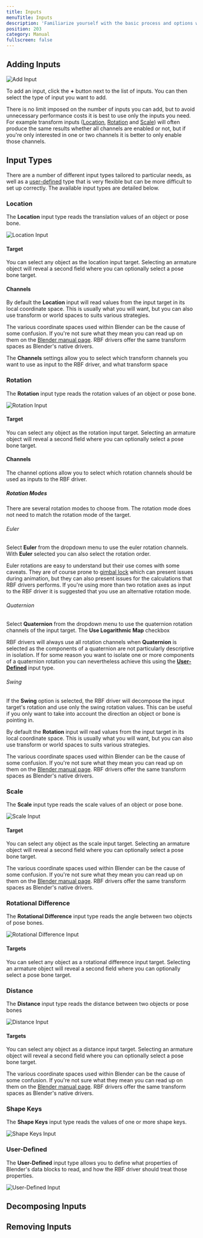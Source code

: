 ```yaml
---
title: Inputs
menuTitle: Inputs
description: 'Familiarize yourself with the basic process and options when setting up an RBF driver'
position: 203
category: Manual
fullscreen: false
---
```


## Adding Inputs

![Add Input](/img/manual-inputs-add-input.jpg)

To add an input, click the **+** button next to the list of inputs. You can then select the type of input you want to add.

<alert type="info">

There is no limit imposed on the number of inputs you can add, but to avoid unnecessary performance costs it is best to use only the inputs you need. For example transform inputs ([Location](#location), [Rotation](#rotation) and [Scale](#scale)) will often produce the same results whether all channels are enabled or not, but if you're only interested in one or two channels it is better to only enable those channels.

</alert>

## Input Types

There are a number of different input types tailored to particular needs, as well as a [user-defined](#user-defined) type that is very flexible but can be more difficult to set up correctly. The available input types are detailed below.

### Location

The **Location** input type reads the translation values of an object or pose bone.

![Location Input](/img/manual-inputs-location.jpg)

#### Target

You can select any object as the location input target. Selecting an armature object will reveal a second field where you can optionally select a pose bone target.

#### Channels

By default the **Location** input will read values from the input target in its local coordinate space. This is usually what you will want, but you can also use transform or world spaces to suits various strategies.

<alert type="info">

The various coordinate spaces used within Blender can be the cause of some confusion. If you're not sure what they mean you can read up on them on the [Blender manual page](https://docs.blender.org/manual/en/latest/editors/3dview/controls/orientation.html). RBF drivers offer the same transform spaces as Blender's native drivers.

</alert>

The **Channels** settings allow you to select which transform channels you want to use as input to the RBF driver, and what transform space 

### Rotation

The **Rotation** input type reads the rotation values of an object or pose bone.

![Rotation Input](/img/manual-inputs-rotation.jpg)

#### Target

You can select any object as the rotation input target. Selecting an armature object will reveal a second field where you can optionally select a pose bone target.

#### Channels

The channel options allow you to select which rotation channels should be used as inputs to the RBF driver.

##### Rotation Modes

There are several rotation modes to choose from. The rotation mode does not need to match the rotation mode of the target.

###### Euler

Select **Euler** from the dropdown menu to use the euler rotation channels. With **Euler** selected you can also select the rotation order.

<alert type="warning">

Euler rotations are easy to understand but their use comes with some caveats. They are of course prone to [gimbal lock](https://en.wikipedia.org/wiki/Gimbal_lock) which can present issues during animation, but they can also present issues for the calculations that RBF drivers performs. If you're using more than two rotation axes as input to the RBF driver it is suggested that you use an alternative rotation mode.

</alert>

###### Quaternion

Select **Quaternion** from the dropdown menu to use the quaternion rotation channels of the input target. The **Use Logarithmic Map** checkbox 

<alert type="info">

RBF drivers will always use all rotation channels when **Quaternion** is selected as the components of a quaternion are not particularly descriptive in isolation. If for some reason you want to isolate one or more components of a quaternion rotation you can nevertheless achieve this using the [**User-Defined**](#user-defined) input type.

</alert>

###### Swing

If the **Swing** option is selected, the RBF driver will decompose the input target's rotation and use only the swing rotation values. This can be useful if you only want to take into account the direction an object or bone is pointing in.

By default the **Rotation** input will read values from the input target in its local coordinate space. This is usually what you will want, but you can also use transform or world spaces to suits various strategies.

<alert type="info">

The various coordinate spaces used within Blender can be the cause of some confusion. If you're not sure what they mean you can read up on them on the [Blender manual page](https://docs.blender.org/manual/en/latest/editors/3dview/controls/orientation.html). RBF drivers offer the same transform spaces as Blender's native drivers.

</alert>

### Scale

The **Scale** input type reads the scale values of an object or pose bone.

![Scale Input](/img/manual-inputs-scale.jpg)

#### Target

You can select any object as the scale input target. Selecting an armature object will reveal a second field where you can optionally select a pose bone target.

<alert type="info">

The various coordinate spaces used within Blender can be the cause of some confusion. If you're not sure what they mean you can read up on them on the [Blender manual page](https://docs.blender.org/manual/en/latest/editors/3dview/controls/orientation.html). RBF drivers offer the same transform spaces as Blender's native drivers.

</alert>

### Rotational Difference

The **Rotational Difference** input type reads the angle between two objects of pose bones.

![Rotational Difference Input](/img/manual-inputs-rotational-difference.jpg)

#### Targets

You can select any object as a rotational difference input target. Selecting an armature object will reveal a second field where you can optionally select a pose bone target.

### Distance

The **Distance** input type reads the distance between two objects or pose bones

![Distance Input](/img/manual-inputs-distance.jpg)

#### Targets

You can select any object as a distance input target. Selecting an armature object will reveal a second field where you can optionally select a pose bone target.

<alert type="info">

The various coordinate spaces used within Blender can be the cause of some confusion. If you're not sure what they mean you can read up on them on the [Blender manual page](https://docs.blender.org/manual/en/latest/editors/3dview/controls/orientation.html). RBF drivers offer the same transform spaces as Blender's native drivers.

</alert>

### Shape Keys

The **Shape Keys** input type reads the values of one or more shape keys.

![Shape Keys Input](/img/manual-inputs-shape-key.jpg)

### User-Defined

The **User-Defined** input type allows you to define what properties of Blender's data blocks to read, and how the RBF driver should treat those properties.

![User-Defined Input](/img/manual-inputs-user-defined.jpg)

## Decomposing Inputs

## Removing Inputs